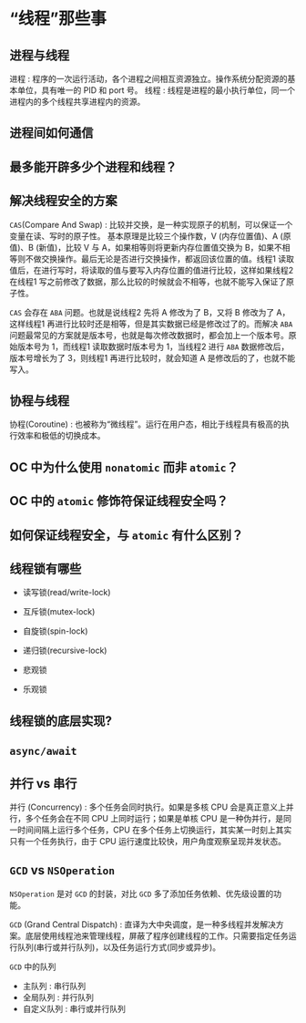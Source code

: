 # “线程”那些事

## 进程与线程

  进程 : 程序的一次运行活动，各个进程之间相互资源独立。操作系统分配资源的基本单位，具有唯一的 PID 和 port 号。
  线程 : 线程是进程的最小执行单位，同一个进程内的多个线程共享进程内的资源。

## 进程间如何通信

## 最多能开辟多少个进程和线程？

## 解决线程安全的方案

  `CAS`(Compare And Swap) : 比较并交换，是一种实现原子的机制，可以保证一个变量在读、写时的原子性。
  基本原理是比较三个操作数，V (内存位置值)、A (原值)、B (新值)，比较 V 与 A，如果相等则将更新内存位置值交换为 B，如果不相等则不做交换操作。最后无论是否进行交换操作，都返回该位置的值。线程1 读取值后，在进行写时，将读取的值与要写入内存位置的值进行比较，这样如果线程2 在线程1 写之前修改了数据，那么比较的时候就会不相等，也就不能写入保证了原子性。
  
  `CAS` 会存在 `ABA` 问题。也就是说线程2 先将 A 修改为了 B，又将 B 修改为了 A，这样线程1 再进行比较时还是相等，但是其实数据已经是修改过了的。而解决 `ABA` 问题最常见的方案就是版本号，也就是每次修改数据时，都会加上一个版本号。原始版本号为 1，而线程1 读取数据时版本号为 1，当线程2 进行 `ABA` 数据修改后，版本号增长为了 3，则线程1 再进行比较时，就会知道 A 是修改后的了，也就不能写入。

## 协程与线程

  协程(Coroutine) : 也被称为“微线程”。运行在用户态，相比于线程具有极高的执行效率和极低的切换成本。

## OC 中为什么使用 `nonatomic` 而非 `atomic`？

## OC 中的 `atomic` 修饰符保证线程安全吗？

## 如何保证线程安全，与 `atomic` 有什么区别？

## 线程锁有哪些

- 读写锁(read/write-lock)
- 互斥锁(mutex-lock)
- 自旋锁(spin-lock)
- 递归锁(recursive-lock)

- 悲观锁
- 乐观锁

## 线程锁的底层实现?

## `async/await`

## 并行 vs 串行

  并行 (Concurrency) : 多个任务会同时执行。如果是多核 CPU 会是真正意义上并行，多个任务会在不同 CPU 上同时运行；如果是单核 CPU 是一种伪并行，是同一时间间隔上运行多个任务，CPU 在多个任务上切换运行，其实某一时刻上其实只有一个任务执行，由于 CPU 运行速度比较快，用户角度观察呈现并发状态。

## `GCD` vs `NSOperation`

  `NSOperation` 是对 `GCD` 的封装，对比 `GCD` 多了添加任务依赖、优先级设置的功能。
  
  `GCD` (Grand Central Dispatch) : 直译为大中央调度，是一种多线程并发解决方案。底层使用线程池来管理线程，屏蔽了程序创建线程的工作。只需要指定任务运行队列(串行或并行队列)，以及任务运行方式(同步或异步)。
  
  `GCD` 中的队列
   * 主队列 : 串行队列
   * 全局队列 : 并行队列
   * 自定义队列 : 串行或并行队列